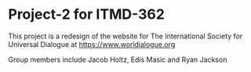# Project-2 for ITMD-362This project is a redesign of the website for The International Society for Universal Dialogue at https://www.worldialogue.orgGroup members include Jacob Holtz, Edis Masic and Ryan Jackson